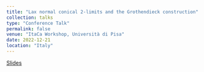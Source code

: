```yaml
---
title: "Lax normal conical 2-limits and the Grothendieck construction"
collection: talks
type: "Conference Talk"
permalink: false
venue: "ItaCa Workshop, Università di Pisa"
date: 2022-12-21
location: "Italy"
---
```

[Slides](https://github.com/lucamesiti/lucamesiti.github.io/blob/5b8c211cd3d024fc97a9aa633b5675a67f541eba/files/Talk-2022-12-21-Itaca_Laxnlimitsgrothconstr.pdf)
